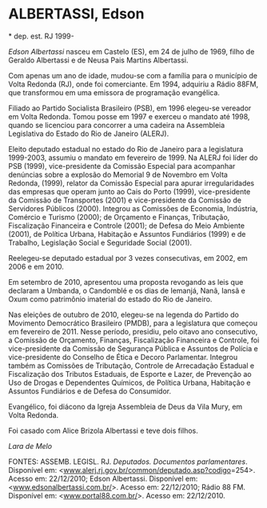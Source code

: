 ALBERTASSI, Edson
=================

\* dep. est. RJ 1999-

*Edson Albertassi* nasceu em Castelo (ES), em 24 de julho de 1969, filho
de Geraldo Albertassi e de Neusa Pais Martins Albertassi.

Com apenas um ano de idade, mudou-se com a família para o município de
Volta Redonda (RJ), onde foi comerciante. Em 1994, adquiriu a Rádio
88FM, que transformou em uma emissora de programação evangélica.

Filiado ao Partido Socialista Brasileiro (PSB), em 1996 elegeu-se
vereador em Volta Redonda. Tomou posse em 1997 e exerceu o mandato até
1998, quando se licenciou para concorrer a uma cadeira na Assembleia
Legislativa do Estado do Rio de Janeiro (ALERJ).

Eleito deputado estadual no estado do Rio de Janeiro para a legislatura
1999-2003, assumiu o mandato em fevereiro de 1999. Na ALERJ foi líder do
PSB (1999), vice-presidente da Comissão Especial para acompanhar
denúncias sobre a explosão do Memorial 9 de Novembro em Volta Redonda,
(1999), relator da Comissão Especial para apurar irregularidades das
empresas que operam junto ao Cais do Porto (1999), vice-presidente da
Comissão de Transportes (2001) e vice-presidente da Comissão de
Servidores Públicos (2000). Integrou as Comissões de Economia,
Indústria, Comércio e Turismo (2000); de Orçamento e Finanças,
Tributação, Fiscalização Financeira e Controle (2001); de Defesa do Meio
Ambiente (2001), de Política Urbana, Habitação e Assuntos Fundiários
(1999) e de Trabalho, Legislação Social e Seguridade Social (2001).

Reelegeu-se deputado estadual por 3 vezes consecutivas, em 2002, em 2006
e em 2010.

Em setembro de 2010, apresentou uma proposta revogando as leis que
declaram a Umbanda, o Candomblé e os dias de Iemanjá, Nanã, Iansã e Oxum
como patrimônio imaterial do estado do Rio de Janeiro.

Nas eleições de outubro de 2010, elegeu-se na legenda do Partido do
Movimento Democrático Brasileiro (PMDB), para a legislatura que começou
em fevereiro de 2011. Nesse período, presidiu, pelo oitavo ano
consecutivo, a Comissão de Orçamento, Finanças, Fiscalização Financeira
e Controle, foi vice-presidente da Comissão de Segurança Pública e
Assuntos de Polícia e vice-presidente do Conselho de Ética e Decoro
Parlamentar. Integrou também as Comissões de Tributação, Controle de
Arrecadação Estadual e Fiscalização dos Tributos Estaduais, de Esporte e
Lazer, de Prevenção ao Uso de Drogas e Dependentes Químicos, de Política
Urbana, Habitação e Assuntos Fundiários e de Defesa do Consumidor.

Evangélico, foi diácono da Igreja Assembleia de Deus da Vila Mury, em
Volta Redonda.

Foi casado com Alice Brizola Albertassi e teve dois filhos.

*Lara de Melo*

FONTES: ASSEMB. LEGISL. RJ. *Deputados. Documentos parlamentares*.
Disponível em:
\<[www](http://www.alerj.rj.gov.br/common/deputado.asp?codigo=254)[.](http://www.alerj.rj.gov.br/common/deputado.asp?codigo=254)[alerj](http://www.alerj.rj.gov.br/common/deputado.asp?codigo=254)[.](http://www.alerj.rj.gov.br/common/deputado.asp?codigo=254)[rj](http://www.alerj.rj.gov.br/common/deputado.asp?codigo=254)[.](http://www.alerj.rj.gov.br/common/deputado.asp?codigo=254)[gov](http://www.alerj.rj.gov.br/common/deputado.asp?codigo=254)[.](http://www.alerj.rj.gov.br/common/deputado.asp?codigo=254)[br](http://www.alerj.rj.gov.br/common/deputado.asp?codigo=254)[/](http://www.alerj.rj.gov.br/common/deputado.asp?codigo=254)[common](http://www.alerj.rj.gov.br/common/deputado.asp?codigo=254)[/](http://www.alerj.rj.gov.br/common/deputado.asp?codigo=254)[deputado](http://www.alerj.rj.gov.br/common/deputado.asp?codigo=254)[.](http://www.alerj.rj.gov.br/common/deputado.asp?codigo=254)[asp](http://www.alerj.rj.gov.br/common/deputado.asp?codigo=254)[?](http://www.alerj.rj.gov.br/common/deputado.asp?codigo=254)[codigo](http://www.alerj.rj.gov.br/common/deputado.asp?codigo=254)=254\>.
Acesso em: 22/12/2010; Edson Albertassi. Disponível em:
\<[www](http://www.edsonalbertassi.com.br/)[.](http://www.edsonalbertassi.com.br/)[edsonalbertassi](http://www.edsonalbertassi.com.br/)[.](http://www.edsonalbertassi.com.br/)[com](http://www.edsonalbertassi.com.br/)[.](http://www.edsonalbertassi.com.br/)[br](http://www.edsonalbertassi.com.br/)[/](http://www.edsonalbertassi.com.br/)\>.
Acesso em: 22/12/2010; Rádio 88 FM. Disponível em:
\<[www](http://www.portal88.com.br/)[.](http://www.portal88.com.br/)[portal](http://www.portal88.com.br/)[88.](http://www.portal88.com.br/)[com](http://www.portal88.com.br/)[.](http://www.portal88.com.br/)[br](http://www.portal88.com.br/)[/](http://www.portal88.com.br/)\>.
Acesso em: 22/12/2010.
